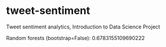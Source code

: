 # tweet-sentiment
Tweet sentiment analytics, Introduction to Data Science Project

Random forests (bootstrap=False): 0.6783155109690222
